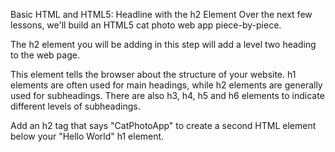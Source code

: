Basic HTML and HTML5: Headline with the h2 Element
Over the next few lessons, we'll build an HTML5 cat photo web app piece-by-piece.

The h2 element you will be adding in this step will add a level two heading to the web page.

This element tells the browser about the structure of your website. h1 elements are often used for main headings, while h2 elements are generally used for subheadings. There are also h3, h4, h5 and h6 elements to indicate different levels of subheadings.


Add an h2 tag that says "CatPhotoApp" to create a second HTML element below your "Hello World" h1 element.

```

```